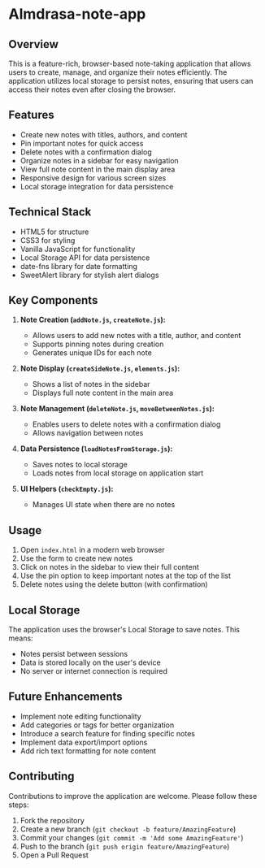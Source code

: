 # Almdrasa-note-app

## Overview

This is a feature-rich, browser-based note-taking application that allows users to create, manage, and organize their notes efficiently. The application utilizes local storage to persist notes, ensuring that users can access their notes even after closing the browser.

## Features

- Create new notes with titles, authors, and content
- Pin important notes for quick access
- Delete notes with a confirmation dialog
- Organize notes in a sidebar for easy navigation
- View full note content in the main display area
- Responsive design for various screen sizes
- Local storage integration for data persistence

## Technical Stack

- HTML5 for structure
- CSS3 for styling
- Vanilla JavaScript for functionality
- Local Storage API for data persistence
- date-fns library for date formatting
- SweetAlert library for stylish alert dialogs

## Key Components

1. **Note Creation (`addNote.js`, `createNote.js`):**
   - Allows users to add new notes with a title, author, and content
   - Supports pinning notes during creation
   - Generates unique IDs for each note

2. **Note Display (`createSideNote.js`, `elements.js`):**
   - Shows a list of notes in the sidebar
   - Displays full note content in the main area

3. **Note Management (`deleteNote.js`, `moveBetweenNotes.js`):**
   - Enables users to delete notes with a confirmation dialog
   - Allows navigation between notes

4. **Data Persistence (`loadNotesFromStorage.js`):**
   - Saves notes to local storage
   - Loads notes from local storage on application start

5. **UI Helpers (`checkEmpty.js`):**
   - Manages UI state when there are no notes

## Usage

1. Open `index.html` in a modern web browser
2. Use the form to create new notes
3. Click on notes in the sidebar to view their full content
4. Use the pin option to keep important notes at the top of the list
5. Delete notes using the delete button (with confirmation)

## Local Storage

The application uses the browser's Local Storage to save notes. This means:
- Notes persist between sessions
- Data is stored locally on the user's device
- No server or internet connection is required

## Future Enhancements

- Implement note editing functionality
- Add categories or tags for better organization
- Introduce a search feature for finding specific notes
- Implement data export/import options
- Add rich text formatting for note content

## Contributing

Contributions to improve the application are welcome. Please follow these steps:

1. Fork the repository
2. Create a new branch (`git checkout -b feature/AmazingFeature`)
3. Commit your changes (`git commit -m 'Add some AmazingFeature'`)
4. Push to the branch (`git push origin feature/AmazingFeature`)
5. Open a Pull Request